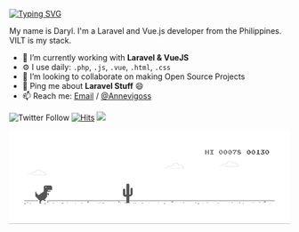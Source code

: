 [![Typing SVG](https://readme-typing-svg.herokuapp.com?font=Monolisa&weight=600&pause=1000&color=0969da&width=435&height=30&lines=Hi+there+%F0%9F%91%8B)](https://git.io/typing-svg)

My name is Daryl. I'm a Laravel and Vue.js developer from the Philippines. VILT is my stack.

- 🌱 I’m currently working with **Laravel & VueJS**
- ⚙️ I use daily: `.php`, `.js`, `.vue`, `.html`, `.css`
- 👯 I’m looking to collaborate on making Open Source Projects
- 💬 Ping me about **Laravel Stuff** 😄
- 📫 Reach me: [Email](hello@daryllegion.com) / [@Annevigoss](https://twitter.com/Annevigoss)

![Twitter Follow](https://img.shields.io/twitter/follow/Annevigoss?label=%40Annevigoss&style=flat-square&logo=twitter) [![Hits](https://hits.seeyoufarm.com/api/count/incr/badge.svg?url=https%3A%2F%2Fgithub.com%2Fwhoami15&count_bg=%2379C83D&title_bg=%23555555&icon=&icon_color=%23E7E7E7&title=Visits&edge_flat=true)](https://hits.seeyoufarm.com) ![](https://komarev.com/ghpvc/?username=whoami15&color=brightgreen&style=flat-square)

![image](https://github.com/whoami15/whoami15/blob/master/dino.gif)

<!--
**whoami15/whoami15** is a ✨ _special_ ✨ repository because its `README.md` (this file) appears on your GitHub profile.

Here are some ideas to get you started:

- 🔭 I’m currently working on ...
- 🤔 I’m looking for help with ...
- 😄 Pronouns: ...
- ⚡ Fun fact: ...
-->
